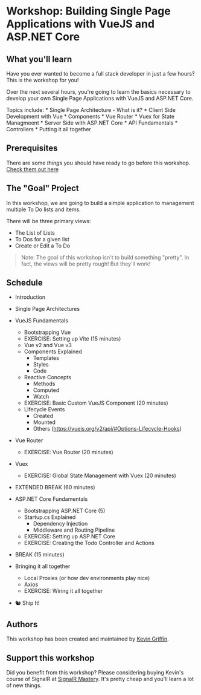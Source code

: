 # Workshop: Building Single Page Applications with VueJS and ASP.NET Core

## What you'll learn
Have you ever wanted to become a full stack developer in just a few hours?  This is the workshop for you!

Over the next several hours, you're going to learn the basics necessary to develop your own Single Page Applications with VueJS and ASP.NET Core.

Topics include:
    * Single Page Architecture - What is it?
    * Client Side Development with Vue
        * Components
        * Vue Router
        * Vuex for State Managmeent
    * Server Side with ASP.NET Core
        * API Fundamentals
        * Controllers
    * Putting it all together


## Prerequisites
There are some *things* you should have ready to go before this workshop.  [Check them out here](Prerequsites.md)

## The "Goal" Project
In this workshop, we are going to build a simple application to management multiple To Do lists and items.

There will be three primary views:

* The List of Lists
* To Dos for a given list
* Create or Edit a To Do

> Note: The goal of this workshop isn't to build something "pretty".  In fact, the views will be pretty rough!  But they'll work!

## Schedule

- Introduction  
- Single Page Architectures  
- VueJS Fundamentals  
    - Bootstrapping Vue
    - EXERCISE: Setting up Vite (15 minutes)
    - Vue v2 and Vue v3
    - Components Explained
        - Templates
        - Styles
        - Code
    - Reactive Concepts
        - Methods
        - Computed
        - Watch
    - EXERCISE: Basic Custom VueJS Component (20 minutes)
    - Lifecycle Events
        - Created
        - Mounted
        - Others (https://vuejs.org/v2/api/#Options-Lifecycle-Hooks)
- Vue Router
    - EXERCISE: Vue Router (20 minutes)
- Vuex
    - EXERCISE: Global State Management with Vuex (20 minutes)

- EXTENDED BREAK (60 minutes)

- ASP.NET Core Fundamentals
    - Bootstrapping ASP.NET Core (5)
    - Startup.cs Explained
        - Dependency Injection
        - Middleware and Routing Pipeline
    - EXERCISE: Setting up ASP.NET Core
    - EXERCISE: Creating the Todo Controller and Actions

- BREAK (15 minutes)

- Bringing it all together
    - Local Proxies (or how dev environments play nice)
    - Axios
    - EXERCISE: Wiring it all together

- 🐿 Ship It!

## Authors
This workshop has been created and maintained by [Kevin Griffin](https://twitter.com/1kevgriff).

## Support this workshop
Did you benefit from this workshop? Please considering buying Kevin's course of SignalR at [SignalR Mastery](https://signalrmastery.com/).  It's pretty cheap and you'll learn a lot of new things.